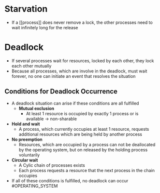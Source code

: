# Starvation
* If a [[process]] does never remove a lock, the other processes need to wait infinitely long for the release
# Deadlock
* If several processes wait for resources, locked by each other, they lock each other mutually
* Because all processes, which are involve in the deadlock, must wait forever, no one can initiate an event that resolves the situation
## Conditions for Deadlock Occurrence
* A deadlock situation can arise if these conditions are all fulfilled
	* **Mutual exclusion**
		* At least 1 resource is occupied by exactly 1 process or is available -> non-sharable
* **Hold and wait**
	* A process, which currently occupies at least 1 resource, requests additional resources which are being held by another process
* **No preemption**
	* Resources, which are occupied by a process can not be deallocated by the operating system, but on released by the holding process voluntarily
* **Circular wait**
	* A Cylic chain of processes exists
	* Each process requests a resource that the next process in the chain occupies
* If all of these conditions is fulfilled, no deadlock can occur
#OPERATING_SYSTEM 